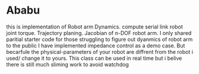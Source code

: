 # Ababu
this is implementation of Robot arm Dynamics.
compute serial link robot joint torque.
Trajectory planing.
Jacobian of n-DOF robot arm.
I only shared paritial starter code for those struggling to figure out dyanmics of robot arm to the public
I have implemented impedance control  as a demo case. But becarfule the physical-parameters of your robot are diffrent from the robot i used/ change it to yours.
This class can be used in real time but i belive there is still much sliming work to avoid watchdog 

